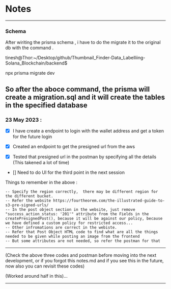 # Notes
------------------------------------------------------------
### Schema
After wiriting the prisma schema , i have to do the migrate it to the original db with the command . 

tinesh@Thor:~/Desktop/github/Thumbnail_Finder-Data_Labelliing-Solana_Blockchain/backend$ 

 npx prisma migrate dev

So after the aboce command, the prisma will create a migration.sql and it will create the tables in the specified database 
---------------------------------------------------

### 23 May 2023 : 

- [X] I have create a endpoint to login with the wallet address and get a token for the future login

- [X] Created an endpoint to get the presigned url from the aws

- [X] Tested that presigned url in the postman by specifying all the details
(This takened a lot of time)

- [] Need to do UI for the third point in the next session

Things to remember in the above : 

    -- Specify the region correctly,  there may be different region for the different bucket.
    -- Refer the website https://fourtheorem.com/the-illustrated-guide-to-s3-pre-signed-urls/
    -- In the post object section in the website, just remove "success_action_status: '201'" attribute from the Fields in the createPresignedPost(), because it will be against our policy, because we have defined a custom policy for restricted access...
    -- Other infromations are correct in the webiste.
    -- Refer that Post Object HTML code to find what are all the things needed to be given while posting an image from the frontend
    -- But some attributes are not needed, so refer the postman for that


-----------------------------------------------------------



(Check the above three codes and postman before moving into the next development, or if you forgot this notes.md and if you see this in the future, now also you can revisit these codes)


(Worked around half in this)...


----------------------------------------------------------


